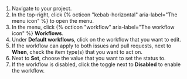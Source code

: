 1. Navigate to your project.
1. In the top-right, click {% octicon "kebab-horizontal" aria-label="The menu icon" %} to open the menu.
1. In the menu, click {% octicon "workflow" aria-label="The workflow icon" %} **Workflows**.
1. Under **Default workflows**, click on the workflow that you want to edit.
1. If the workflow can apply to both issues and pull requests, next to **When**, check the item type(s) that you want to act on.
1. Next to **Set**, choose the value that you want to set the status to.
1. If the workflow is disabled, click the toggle next to **Disabled** to enable the workflow.
